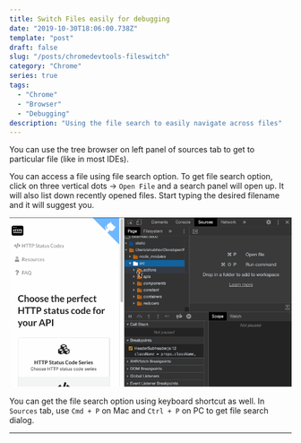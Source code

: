 ```yaml
---
title: Switch Files easily for debugging
date: "2019-10-30T18:06:00.738Z"
template: "post"
draft: false
slug: "/posts/chromedevtools-fileswitch"
category: "Chrome"
series: true
tags:
  - "Chrome"
  - "Browser"
  - "Debugging"
description: "Using the file search to easily navigate across files"
---
```

You can use the tree browser on left panel of sources tab to get to particular file (like in most IDEs).

 You can access a file using file search option. To get file search option, click on three vertical dots -> `Open File` and a search panel will open up. It will also list down recently opened files. Start typing the desired filename and it will suggest you.

![Screenshot](./images/filesearch.gif)

You can get the file search option using keyboard shortcut as well. In `Sources` tab, use `Cmd + P` on Mac and `Ctrl + P` on PC to get file search dialog.

---
